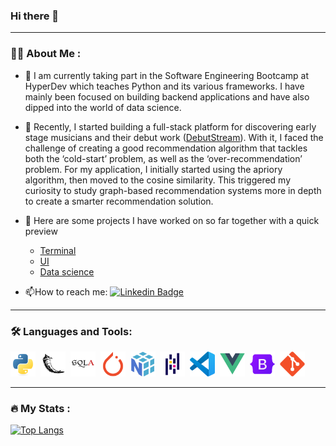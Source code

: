### Hi there 👋

---

### :man_technologist: About Me :

- :telescope: I am currently taking part in the Software Engineering Bootcamp at HyperDev which teaches Python and its various frameworks. I have mainly been focused on building backend applications and have also dipped into the world of data science.
- :seedling: Recently, I started building a full-stack platform for discovering early stage musicians and their debut work ([DebutStream](https://github.com/spas-mirchev/streaming-service)). With it, I faced the challenge of creating a good recommendation algorithm that tackles both the ‘cold-start’ problem, as well as the ‘over-recommendation’ problem. For my application, I initially started using the apriory algorithm, then moved to the cosine similarity. This triggered my curiosity to study graph-based recommendation systems more in depth to create a smarter recommendation solution.

- 💼 Here are some projects I have worked on so far together with a quick preview

  - [Terminal](https://github.com/spas-mirchev/learning-projects/tree/main/Terminal)
  - [UI](https://github.com/spas-mirchev/learning-projects/tree/main/UI)
  - [Data science](https://github.com/spas-mirchev/learning-projects/tree/main/Data%20Science)

- :mailbox:How to reach me: [![Linkedin Badge](https://img.shields.io/badge/-spas-blue?style=flat&logo=Linkedin&logoColor=white)](https://www.linkedin.com/in/spas-mirchev)

---

### :hammer_and_wrench: Languages and Tools:

<div>
  <img src="https://raw.githubusercontent.com/devicons/devicon/1119b9f84c0290e0f0b38982099a2bd027a48bf1/icons/python/python-original.svg" title="Python" alt="Python" width="40" height="40"/>&nbsp;
  <img src="https://raw.githubusercontent.com/devicons/devicon/1119b9f84c0290e0f0b38982099a2bd027a48bf1/icons/flask/flask-original.svg" title="Flask" alt="Flask" width="40" height="40"/>&nbsp;
  <img src="https://raw.githubusercontent.com/devicons/devicon/1119b9f84c0290e0f0b38982099a2bd027a48bf1/icons/sqlalchemy/sqlalchemy-original.svg" title="SQLAlchemy" alt="SQLAlchemy" width="40" height="40"/>&nbsp;
  <img src="https://raw.githubusercontent.com/devicons/devicon/1119b9f84c0290e0f0b38982099a2bd027a48bf1/icons/pytorch/pytorch-original.svg" title="PyTorch" alt="PyTorch" width="40" height="40"/>&nbsp;
  <img src="https://raw.githubusercontent.com/devicons/devicon/1119b9f84c0290e0f0b38982099a2bd027a48bf1/icons/numpy/numpy-original.svg" title="NumPy" alt="NumPy" width="40" height="40"/>&nbsp;
  <img src="https://raw.githubusercontent.com/devicons/devicon/1119b9f84c0290e0f0b38982099a2bd027a48bf1/icons/pandas/pandas-original.svg" title="Pandas" alt="Pandas" width="40" height="40"/>&nbsp;
  <img src="https://raw.githubusercontent.com/devicons/devicon/1119b9f84c0290e0f0b38982099a2bd027a48bf1/icons/vscode/vscode-original.svg" title="VSCode" alt="VSCode" width="40" height="40"/>&nbsp;
  <img src="https://raw.githubusercontent.com/devicons/devicon/1119b9f84c0290e0f0b38982099a2bd027a48bf1/icons/vuejs/vuejs-original.svg" title="VueJS" alt="VueJS" width="40" height="40"/>&nbsp;
  <img src="https://raw.githubusercontent.com/devicons/devicon/1119b9f84c0290e0f0b38982099a2bd027a48bf1/icons/bootstrap/bootstrap-original.svg"  title="Bootstrap" alt="Bootstrap" width="40" height="40"/>&nbsp;
  <img src="https://raw.githubusercontent.com/devicons/devicon/1119b9f84c0290e0f0b38982099a2bd027a48bf1/icons/git/git-original.svg" title="Git" **alt="Git" width="40" height="40"/>
</div>

---

### :fire: My Stats :

[![Top Langs](https://github-readme-stats.vercel.app/api/top-langs/?username=spas-mirchev&layout=compact&theme=vision-friendly-dark&hide=C,c%2B%2B,Cython)](https://github.com/anuraghazra/github-readme-stats)

<!--
**spas-mirchev/spas-mirchev** is a ✨ _special_ ✨ repository because its `README.md` (this file) appears on your GitHub profile.

Here are some ideas to get you started:

- 🔭 I’m currently working on ...
- 🌱 I’m currently learning ...
- 👯 I’m looking to collaborate on ...
- 🤔 I’m looking for help with ...
- 💬 Ask me about ...
- 📫 How to reach me: ...
- 😄 Pronouns: ...
- ⚡ Fun fact: ...
-->
